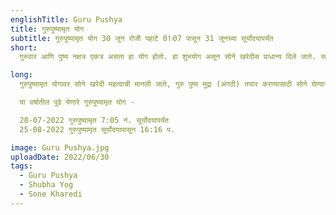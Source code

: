 ```yaml
---
englishTitle: Guru Pushya
title: गुरुपुष्यामृत योग
subtitle: गुरुपुष्यामृत योग 30 जून रोजी पहाटे 01ः07 पासून 31 जूनच्या सूर्योदयापर्यंत
short:
  गुरुवार आणि पुष्य नक्षत्र एकत्र असता हा योग होतो. हा शुभयोग असून सोने खरेदीस प्राधान्य दिले जाते. सर्व लौकिक / व्यावहारिक कार्यांसाठी हा योग शुभ मानला जातो. वर्षातून ३ - ४ वेळा हा योग येतो.

long:
  गुरुपुष्यामृत योगावर सोने खरेदी महत्वाची मानली जाते, गुरु पुष्य मुद्रा (अंगठी) तयार करण्यासाठी सोने घेण्यास सुरुवात करावयाची ती गुरुपुष्य योगावर करावी, तो दिवस शुभ असावा. कोणताही कुयोग नसावा. अशा दिवशी पहिल्यांदा सोने खरेदी करावे आणि पुढे येणाऱ्या प्रत्येक महिन्यातील पुष्य नक्षत्रावर थोडे थोडे सोने खरेदी करीत जावे. या प्रमाणे 27 वेळा सोने खरेदी करून त्याची अंगठी तयार करून घ्यावी.  शुभदिनी ती अंगठी विधिवत् धारण करावी. या विधिची देवता बृहस्पति आहे. ही अंगठी धनलाभ घडविते व सर्व कार्यात यश देते, असे मानले जाते.

  या वर्षातील पुढे येणारे गुरुपुष्यामृत योग -

  28-07-2022 गुरुपुष्यामृत 7:05 नं. सूर्योदयापर्यंत
  25-08-2022 गुरुपुष्यामृत सूर्योदयापासून 16:16 प.

image: Guru Pushya.jpg
uploadDate: 2022/06/30
tags:
  - Guru Pushya
  - Shubha Yog
  - Sone Kharedi
---
```

